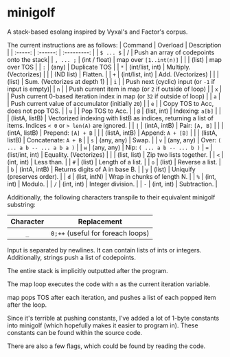 # minigolf
A stack-based esolang inspired by Vyxal's and Factor's corpus.

The current instructions are as follows:
| Command | Overload | Description |
| :-----: | :------: | :---------: |
| `$ ... $` | / | Push an array of codepoints onto the stack|
| `, ... ;`     | (int / float)    | map over `[1..int(n)]` |
|         | (list)   | map over TOS |
| `:`     | (any)    | Duplicate TOS |
| `*`     | (int/list, int) | Multiply. (Vectorizes) |
|         | (ND list) | Flatten. |
| `+`     | (int/list, int) | Add. (Vectorizes) |
|         | (list) | Sum. (Vectorizes at depth 1) |
| `i`     |        | Push next (cyclic) input (or `-1` if input is empty)|
| `n`     |        | Push current item in map (or `2` if outside of loop) |
| `x`     |        | Push current 0-based iteration index in map (or `32` if outside of loop) |
| `a`     |        | Push current value of accumulator (initially `20`) |
| `e`     |        | Copy TOS to Acc, does not pop TOS. |
| `u`     |        | Pop TOS to Acc. |
| `@`     | (list, int) | Indexing: `a[b]` |
|         | (listA, listB) | Vectorized indexing with listB as indices, returning a list of items. Indices `< 0` or `> len(A)` are ignored. |
| `|`     | (intA, intB) | Pair: `[A, B]` |
|         | (intA, listB) | Prepend: `[A] + B` |
|         | (listA, intB) | Append: `A + [B]` |
|         | (listA, listB) | Concatenate: `A + B` |
| `s`     | (any, any) | Swap. |
| `v`     | (any, any) | Over: `( ... a b -- ... a b a )` |
| `w`     | (any, any) | Nip: `( ... a b -- ... b )`
| `=`     | (list/int, int) | Equality. (Vectorizes) |
|         | (list, list) | Zip two lists together. |
| `<`     | (int, int) | Less than. |
| `#`     | (list) | Length of a list. |
| `o`     | (list) | Reverse a list. |
| `b`     | (intA, intB) | Returns digits of A in base B. |
| `y`     | (list)     | Uniquify (preserves order). |
| `d`     | (list, intN) | Wrap in chunks of length N. |
| `%`     | (int, int) | Modulo. |
| `/`     | (int, int) | Integer division. |
| `-`     | (int, int) | Subtraction. |



Additionally, the following characters transpile to their equivalent minigolf substring:

| Character | Replacement |
| :-------: | :---------: |
| `_`       | `0;++` (useful for foreach loops) |

Input is separated by newlines. It can contain lists of ints or integers. Additionally, strings push a list of codepoints.

The entire stack is implicitly outputted after the program.

The map loop executes the code with `n` as the current iteration variable.

map pops TOS after each iteration, and pushes a list of each popped item after the loop.

Since it's terrible at pushing constants, I've added a lot of 1-byte constants into minigolf (which hopefully makes it easier to program in). These constants can be found within the source code.

There are also a few flags, which could be found by reading the code.
